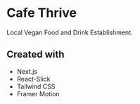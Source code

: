 # Cafe Thrive

Local Vegan Food and Drink Establishment.

## Created with

- Next.js
- React-Slick
- Tailwind CSS
- Framer Motion
